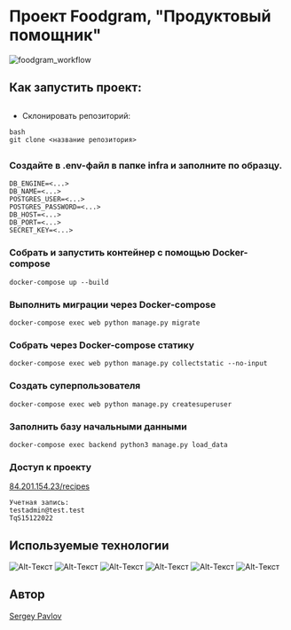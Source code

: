 # Проект Foodgram, "Продуктовый помощник"

![foodgram_workflow](https://github.com/shogun500/foodgram-project-react/actions/workflows/foodgram_workflow.yml/badge.svg)


## Как запустить проект:

##
- Склонировать репозиторий:

```
bash
git clone <название репозитория>
```
##

### Создайте в .env-файл в папке infra и заполните по образцу.
```
DB_ENGINE=<...>
DB_NAME=<...>
POSTGRES_USER=<...>
POSTGRES_PASSWORD=<...>
DB_HOST=<...>
DB_PORT=<...>
SECRET_KEY=<...>
```
### Собрать и запустить контейнер с помощью Docker-compose
```
docker-compose up --build
```
### Выполнить миграции через Docker-compose
```
docker-compose exec web python manage.py migrate
```
### Собрать через Docker-compose статику
```
docker-compose exec web python manage.py collectstatic --no-input
```
### Создать суперпользователя
```
docker-compose exec web python manage.py createsuperuser
```
### Заполнить базу начальными данными
```
docker-compose exec backend python3 manage.py load_data
```
### Доступ к проекту

<a href=http://84.201.154.23/recipes>84.201.154.23/recipes</a>

```
Учетная запись:
testadmin@test.test
TqS15122022
```

## Используемые технологии
![Alt-Текст](https://img.shields.io/badge/python-3.8-blue)
![Alt-Текст](https://img.shields.io/badge/django-2.2.20-blue)
![Alt-Текст](https://img.shields.io/badge/djangorestframework-3.12.4-blue)
![Alt-Текст](https://img.shields.io/badge/docker-20.10.16-blue)
![Alt-Текст](https://img.shields.io/badge/nginx-1.21.3-blue)
![Alt-Текст](https://img.shields.io/badge/gunicorn-20.0.4-blue)

## Автор

<a href=https://github.com/shogun500>Sergey Pavlov</a>
